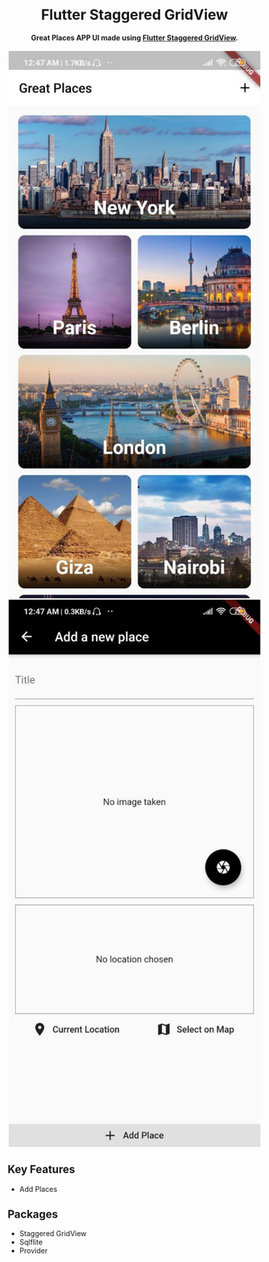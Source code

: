 <h1 align="center">
 Flutter Staggered GridView
  
  <br>
</h1>

<h4 align="center">Great Places APP UI made using <a href="https://pub.dev/packages/flutter_staggered_grid_view" target="_blank">Flutter Staggered GridView</a>.</h4>

<p align="center">
  <img src="screenshots/screen02.jpg" width="500" /> 
  <img src="screenshots/screen01.jpg" width="500" />
</p>

## Key Features

* Add Places

## Packages

* Staggered GridView
* Sqlflite
* Provider
